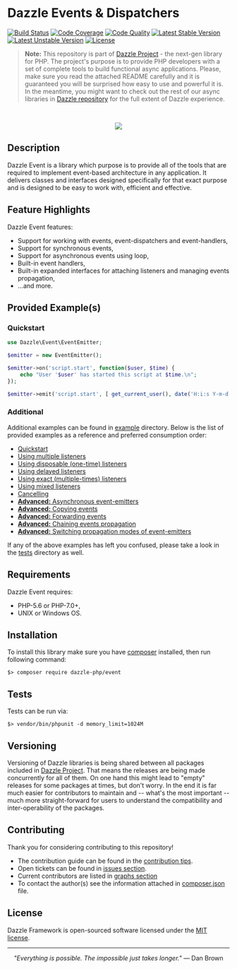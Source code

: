 # Dazzle Events & Dispatchers

[![Build Status](https://travis-ci.org/dazzle-php/event.svg)](https://travis-ci.org/dazzle-php/event)
[![Code Coverage](https://scrutinizer-ci.com/g/dazzle-php/event/badges/coverage.png?b=master)](https://scrutinizer-ci.com/g/dazzle-php/event/?branch=master)
[![Code Quality](https://scrutinizer-ci.com/g/dazzle-php/event/badges/quality-score.png?b=master)](https://scrutinizer-ci.com/g/dazzle-php/event/?branch=master)
[![Latest Stable Version](https://poser.pugx.org/dazzle-php/event/v/stable)](https://packagist.org/packages/dazzle-php/event) 
[![Latest Unstable Version](https://poser.pugx.org/dazzle-php/event/v/unstable)](https://packagist.org/packages/dazzle-php/event) 
[![License](https://poser.pugx.org/dazzle-php/event/license)](https://packagist.org/packages/dazzle-php/event/license)

> **Note:** This repository is part of [Dazzle Project](https://github.com/dazzle-php/dazzle) - the next-gen library for PHP. The project's purpose is to provide PHP developers with a set of complete tools to build functional async applications. Please, make sure you read the attached README carefully and it is guaranteed you will be surprised how easy to use and powerful it is. In the meantime, you might want to check out the rest of our async libraries in [Dazzle repository](https://github.com/dazzle-php) for the full extent of Dazzle experience.

<br>
<p align="center">
<img src="https://raw.githubusercontent.com/dazzle-php/dazzle/master/media/dazzle-x125.png" />
</p>

## Description

Dazzle Event is a library which purpose is to provide all of the tools that are required to implement event-based architecture in any application. It delivers classes and interfaces designed specifically for that exact purpose and is designed to be easy to work with, efficient and effective.

## Feature Highlights

Dazzle Event features:

* Support for working with events, event-dispatchers and event-handlers,
* Support for synchronous events,
* Support for asynchronous events using loop,
* Built-in event handlers,
* Built-in expanded interfaces for attaching listeners and managing events propagation,
* ...and more.

## Provided Example(s)

### Quickstart

```php
use Dazzle\Event\EventEmitter;

$emitter = new EventEmitter();

$emitter->on('script.start', function($user, $time) {
    echo "User '$user' has started this script at $time.\n";
});

$emitter->emit('script.start', [ get_current_user(), date('H:i:s Y-m-d') ]);
```

### Additional

Additional examples can be found in [example](https://github.com/dazzle-php/event/tree/master/example) directory. Below is the list of provided examples as a reference and preferred consumption order:

- [Quickstart](https://github.com/dazzle-php/event/blob/master/example/events_quickstart.php)
- [Using multiple listeners](https://github.com/dazzle-php/event/blob/master/example/events_handlers_multiple.php)
- [Using disposable (one-time) listeners](https://github.com/dazzle-php/event/blob/master/example/events_handlers_disposable.php)
- [Using delayed listeners](https://github.com/dazzle-php/event/blob/master/example/events_handlers_delayed.php)
- [Using exact (multiple-times) listeners](https://github.com/dazzle-php/event/blob/master/example/events_handlers_exact.php)
- [Using mixed listeners](https://github.com/dazzle-php/event/blob/master/example/events_handlers_mixed.php)
- [Cancelling](https://github.com/dazzle-php/event/blob/master/example/events_cancelling.php)
- [__Advanced:__ Asynchronous event-emitters](https://github.com/dazzle-php/event/blob/master/example/advanced_async_emitters.php)
- [__Advanced:__ Copying events](https://github.com/dazzle-php/event/blob/master/example/advanced_flow_copying_events.php)
- [__Advanced:__ Forwarding events](https://github.com/dazzle-php/event/blob/master/example/advanced_flow_forwarding_events.php)
- [__Advanced:__ Chaining events propagation](https://github.com/dazzle-php/event/blob/master/example/advanced_flow_chaining.php)
- [__Advanced:__ Switching propagation modes of event-emitters](https://github.com/dazzle-php/event/blob/master/example/advanced_flow_switching_modes.php)

If any of the above examples has left you confused, please take a look in the [tests](https://github.com/dazzle-php/event/tree/master/test) directory as well.

## Requirements

Dazzle Event requires:

* PHP-5.6 or PHP-7.0+,
* UNIX or Windows OS.

## Installation

To install this library make sure you have [composer](https://getcomposer.org/) installed, then run following command:

```
$> composer require dazzle-php/event
```

## Tests

Tests can be run via:

```
$> vendor/bin/phpunit -d memory_limit=1024M
```

## Versioning

Versioning of Dazzle libraries is being shared between all packages included in [Dazzle Project](https://github.com/dazzle-php/dazzle). That means the releases are being made concurrently for all of them. On one hand this might lead to "empty" releases for some packages at times, but don't worry. In the end it is far much easier for contributors to maintain and -- what's the most important -- much more straight-forward for users to understand the compatibility and inter-operability of the packages.

## Contributing

Thank you for considering contributing to this repository! 

- The contribution guide can be found in the [contribution tips](https://github.com/dazzle-php/event/blob/master/CONTRIBUTING.md). 
- Open tickets can be found in [issues section](https://github.com/dazzle-php/event/issues). 
- Current contributors are listed in [graphs section](https://github.com/dazzle-php/event/graphs/contributors)
- To contact the author(s) see the information attached in [composer.json](https://github.com/dazzle-php/event/blob/master/composer.json) file.

## License

Dazzle Framework is open-sourced software licensed under the [MIT license](http://opensource.org/licenses/MIT).

<hr>
<p align="center">
<i>"Everything is possible. The impossible just takes longer."</i> ― Dan Brown
</p>
